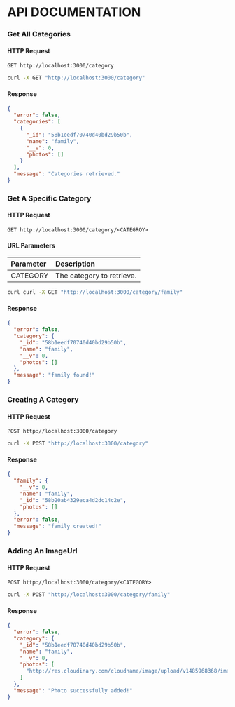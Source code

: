 # API DOCUMENTATION

### Get All Categories
#### HTTP Request
```plaintext
GET http://localhost:3000/category
```
```bash
curl -X GET "http://localhost:3000/category"
```
#### Response
```json
{
  "error": false,
  "categories": [
    {
      "_id": "58b1eedf70740d40bd29b50b",
      "name": "family",
      "__v": 0,
      "photos": []
    }
  ],
  "message": "Categories retrieved."
}
```
### Get A Specific Category
#### HTTP Request
```plaintext
GET http://localhost:3000/category/<CATEGROY>
```
#### URL Parameters
| Parameter | Description
| :-------------| :------------- |
| CATEGORY | The category to retrieve.
```bash
curl curl -X GET "http://localhost:3000/category/family"
```
#### Response
```json
{
  "error": false,
  "category": {
    "_id": "58b1eedf70740d40bd29b50b",
    "name": "family",
    "__v": 0,
    "photos": []
  },
  "message": "family found!"
}
```
### Creating A Category
#### HTTP Request
```plaintext
POST http://localhost:3000/category
```
```bash
curl -X POST "http://localhost:3000/category"
```
#### Response
```json
{
  "family": {
    "__v": 0,
    "name": "family",
    "_id": "58b20ab4329eca4d2dc14c2e",
    "photos": []
  },
  "error": false,
  "message": "family created!"
}
```
### Adding An ImageUrl
#### HTTP Request
```plaintext
POST http://localhost:3000/category/<CATEGORY>
```
```bash
curl -X POST "http://localhost:3000/category/family"
```
#### Response
```json
{
  "error": false,
  "category": {
    "_id": "58b1eedf70740d40bd29b50b",
    "name": "family",
    "__v": 0,
    "photos": [
      "http://res.cloudinary.com/cloudname/image/upload/v1485968368/image.jpg"
    ]
  },
  "message": "Photo successfully added!"
}
```